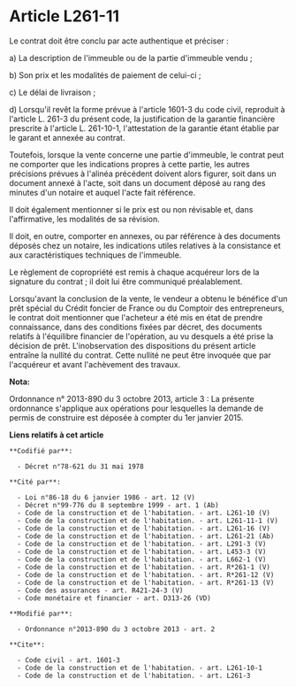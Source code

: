 # Article L261-11

Le contrat doit être conclu par acte authentique et préciser : 

a) La description de l'immeuble ou de la partie d'immeuble vendu ; 

b) Son prix et les modalités de paiement de celui-ci ; 

c) Le délai de livraison ; 

d) Lorsqu'il revêt la forme prévue à l'article 1601-3 du code civil, reproduit à l'article L. 261-3 du présent code, la
justification de la garantie financière prescrite à l'article L. 261-10-1, l'attestation de la garantie étant établie par le
garant et annexée au contrat. 

Toutefois, lorsque la vente concerne une partie d'immeuble, le contrat peut ne comporter que les indications propres à cette
partie, les autres précisions prévues à l'alinéa précédent doivent alors figurer, soit dans un document annexé à l'acte, soit
dans un document déposé au rang des minutes d'un notaire et auquel l'acte fait référence. 

Il doit également mentionner si le prix est ou non révisable et, dans l'affirmative, les modalités de sa révision. 

Il doit, en outre, comporter en annexes, ou par référence à des documents déposés chez un notaire, les indications utiles
relatives à la consistance et aux caractéristiques techniques de l'immeuble. 

Le règlement de copropriété est remis à chaque acquéreur lors de la signature du contrat ; il doit lui être communiqué
préalablement. 

Lorsqu'avant la conclusion de la vente, le vendeur a obtenu le bénéfice d'un prêt spécial du Crédit foncier de France ou du
Comptoir des entrepreneurs, le contrat doit mentionner que l'acheteur a été mis en état de prendre connaissance, dans des
conditions fixées par décret, des documents relatifs à l'équilibre financier de l'opération, au vu desquels a été prise la
décision de prêt. L'inobservation des dispositions du présent article entraîne la nullité du contrat. Cette nullité ne peut
être invoquée que par l'acquéreur et avant l'achèvement des travaux.

**Nota:**

Ordonnance n° 2013-890 du 3 octobre 2013, article 3 : La présente ordonnance s'applique aux opérations pour lesquelles la
demande de permis de construire est déposée à compter du 1er janvier 2015.

**Liens relatifs à cet article**

	**Codifié par**:

	  - Décret n°78-621 du 31 mai 1978

	**Cité par**:

	  - Loi n°86-18 du 6 janvier 1986 - art. 12 (V)
	  - Décret n°99-776 du 8 septembre 1999 - art. 1 (Ab)
	  - Code de la construction et de l'habitation. - art. L261-10 (V)
	  - Code de la construction et de l'habitation. - art. L261-11-1 (V)
	  - Code de la construction et de l'habitation. - art. L261-16 (V)
	  - Code de la construction et de l'habitation. - art. L261-21 (Ab)
	  - Code de la construction et de l'habitation. - art. L291-3 (V)
	  - Code de la construction et de l'habitation. - art. L453-3 (V)
	  - Code de la construction et de l'habitation. - art. L662-1 (V)
	  - Code de la construction et de l'habitation. - art. R*261-1 (V)
	  - Code de la construction et de l'habitation. - art. R*261-12 (V)
	  - Code de la construction et de l'habitation. - art. R*261-13 (V)
	  - Code des assurances - art. R421-24-3 (V)
	  - Code monétaire et financier - art. D313-26 (VD)

	**Modifié par**:

	  - Ordonnance n°2013-890 du 3 octobre 2013 - art. 2

	**Cite**:

	  - Code civil - art. 1601-3
	  - Code de la construction et de l'habitation. - art. L261-10-1
	  - Code de la construction et de l'habitation. - art. L261-3
